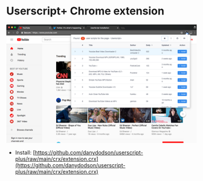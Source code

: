 # Userscript+ Chrome extension

![](https://raw.githubusercontent.com/danydodson/userscript-plus/main/media/175033.png)

- Install: [https://github.com/danydodson/userscript-plus/raw/main/crx/extension.crx](https://github.com/danydodson/userscript-plus/raw/main/crx/extension.crx)